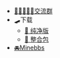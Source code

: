 
- [👨🏻‍🤝‍👨🏻交流群](https://jq.qq.com/?_wv=1027&amp;k=XNZqPSPv)
- 🛹下载
  - [🧊 纯净版](https://github.com/Zaitonn/Serein/releases/latest)
  - [🧀 整合包](https://www.minebbs.com/threads/serein.12192/)
- [🚘Minebbs](https://www.minebbs.com/resources/serein.4169/)
